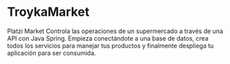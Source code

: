 # TroykaMarket



Platzi Market
Controla las operaciones de un supermercado a través de una API con Java Spring. Empieza conectándote a una base de datos, crea todos los servicios para manejar tus productos y finalmente despliega tu aplicación para ser consumida.
